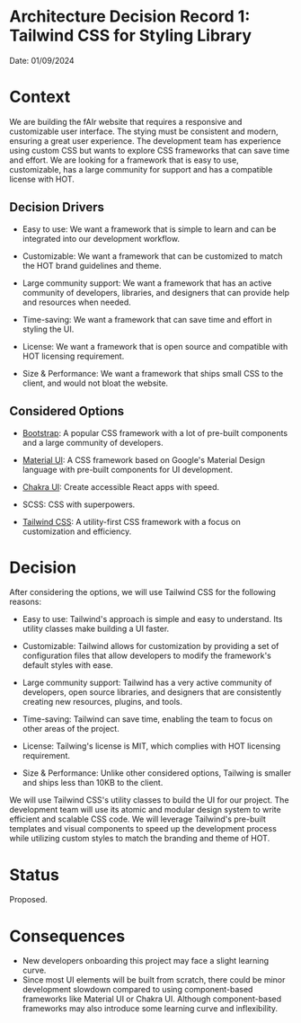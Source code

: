 # Architecture Decision Record 1: Tailwind CSS for Styling Library

Date: 01/09/2024

# Context

We are building the fAIr website that requires a responsive and customizable user interface. The stying must be consistent and modern, ensuring a great user experience. The development team has experience using custom CSS but wants to explore CSS frameworks that can save time and effort. We are looking for a framework that is easy to use, customizable, has a large community for support and has a compatible license with HOT.

## Decision Drivers

- Easy to use: We want a framework that is simple to learn and can be integrated into our development workflow.

- Customizable: We want a framework that can be customized to match the HOT brand guidelines and theme.

- Large community support: We want a framework that has an active community of developers, libraries, and designers that can provide help and resources when needed.

- Time-saving: We want a framework that can save time and effort in styling the UI.

- License: We want a framework that is open source and compatible with HOT licensing requirement.

- Size & Performance: We want a framework that ships small CSS to the client, and would not bloat the website.

## Considered Options

- [Bootstrap](https://getbootstrap.com/): A popular CSS framework with a lot of pre-built components and a large community of developers.

- [Material UI](https://mui.com/material-ui/): A CSS framework based on Google's Material Design language with pre-built components for UI development.

- [Chakra UI](https://v2.chakra-ui.com/): Create accessible React apps with speed.

- SCSS: CSS with superpowers.

- [Tailwind CSS](https://tailwindcss.com/): A utility-first CSS framework with a focus on customization and efficiency.

# Decision

After considering the options, we will use Tailwind CSS for the following reasons:

- Easy to use: Tailwind's approach is simple and easy to understand. Its utility classes make building a UI faster.

- Customizable: Tailwind allows for customization by providing a set of configuration files that allow developers to modify the framework's default styles with ease.

- Large community support: Tailwind has a very active community of developers, open source libraries, and designers that are consistently creating new resources, plugins, and tools.

- Time-saving: Tailwind can save time, enabling the team to focus on other areas of the project.

- License: Tailwing's license is MIT, which complies with HOT licensing requirement.

- Size & Performance: Unlike other considered options, Tailwing is smaller and ships less than 10KB to the client.

We will use Tailwind CSS's utility classes to build the UI for our project. The development team will use its atomic and modular design system to write efficient and scalable CSS code. We will leverage Tailwind's pre-built templates and visual components to speed up the development process while utilizing custom styles to match the branding and theme of HOT.

# Status

Proposed.

# Consequences

- New developers onboarding this project may face a slight learning curve.
- Since most UI elements will be built from scratch, there could be minor development slowdown compared to using component-based frameworks like Material UI or Chakra UI. Although component-based frameworks may also introduce some learning curve and inflexibility.
